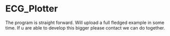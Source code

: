 # ECG_Plotter

The program is straight forward. Will upload a full fledged example in some time. If u are able to develop this bigger please contact we can do together.
